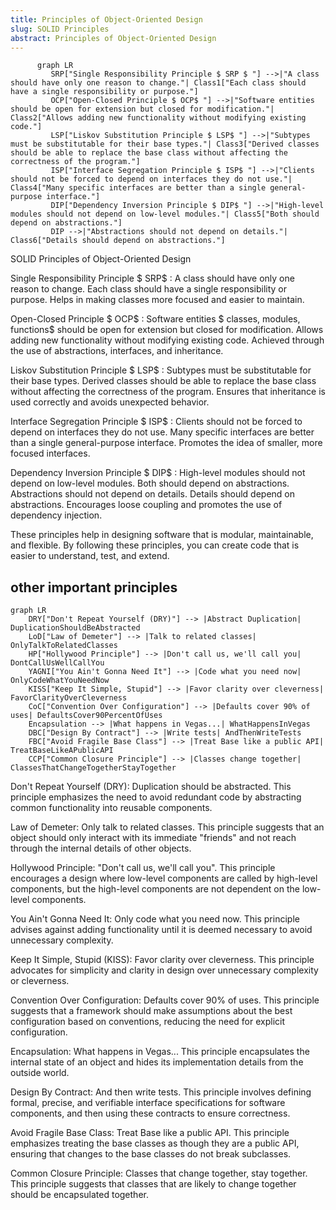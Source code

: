 ```yaml
---
title: Principles of Object-Oriented Design
slug: SOLID Principles
abstract: Principles of Object-Oriented Design
---
```


```mermaid!
      graph LR
         SRP["Single Responsibility Principle $ SRP $ "] -->|"A class should have only one reason to change."| Class1["Each class should have a single responsibility or purpose."]
         OCP["Open-Closed Principle $ OCP$ "] -->|"Software entities should be open for extension but closed for modification."| Class2["Allows adding new functionality without modifying existing code."]
         LSP["Liskov Substitution Principle $ LSP$ "] -->|"Subtypes must be substitutable for their base types."| Class3["Derived classes should be able to replace the base class without affecting the correctness of the program."]
         ISP["Interface Segregation Principle $ ISP$ "] -->|"Clients should not be forced to depend on interfaces they do not use."| Class4["Many specific interfaces are better than a single general-purpose interface."]
         DIP["Dependency Inversion Principle $ DIP$ "] -->|"High-level modules should not depend on low-level modules."| Class5["Both should depend on abstractions."]
         DIP -->|"Abstractions should not depend on details."| Class6["Details should depend on abstractions."]
```

SOLID Principles of Object-Oriented Design

Single Responsibility Principle $ SRP$ :
   A class should have only one reason to change.
   Each class should have a single responsibility or purpose.
   Helps in making classes more focused and easier to maintain.

Open-Closed Principle $ OCP$ :
   Software entities $ classes, modules, functions$  should be open for extension but closed for modification.
   Allows adding new functionality without modifying existing code.
   Achieved through the use of abstractions, interfaces, and inheritance.

Liskov Substitution Principle $ LSP$ :
   Subtypes must be substitutable for their base types.
   Derived classes should be able to replace the base class without affecting the correctness of the program.
   Ensures that inheritance is used correctly and avoids unexpected behavior.

Interface Segregation Principle $ ISP$ :
   Clients should not be forced to depend on interfaces they do not use.
   Many specific interfaces are better than a single general-purpose interface.
   Promotes the idea of smaller, more focused interfaces.

Dependency Inversion Principle $ DIP$ :
   High-level modules should not depend on low-level modules. Both should depend on abstractions.
   Abstractions should not depend on details. Details should depend on abstractions.
   Encourages loose coupling and promotes the use of dependency injection.

These principles help in designing software that is modular, maintainable, and flexible. By following these principles, you can create code that is easier to understand, test, and extend.

## other important principles

```mermaid!
graph LR
    DRY["Don't Repeat Yourself (DRY)"] --> |Abstract Duplication| DuplicationShouldBeAbstracted
    LoD["Law of Demeter"] --> |Talk to related classes| OnlyTalkToRelatedClasses
    HP["Hollywood Principle"] --> |Don't call us, we'll call you| DontCallUsWellCallYou
    YAGNI["You Ain't Gonna Need It"] --> |Code what you need now| OnlyCodeWhatYouNeedNow
    KISS["Keep It Simple, Stupid"] --> |Favor clarity over cleverness| FavorClarityOverCleverness
    CoC["Convention Over Configuration"] --> |Defaults cover 90% of uses| DefaultsCover90PercentOfUses
    Encapsulation --> |What happens in Vegas...| WhatHappensInVegas
    DBC["Design By Contract"] --> |Write tests| AndThenWriteTests
    FBC["Avoid Fragile Base Class"] --> |Treat Base like a public API| TreatBaseLikeAPublicAPI
    CCP["Common Closure Principle"] --> |Classes change together| ClassesThatChangeTogetherStayTogether
``````

Don't Repeat Yourself (DRY): Duplic­ation should be abstracted. This principle emphasizes the need to avoid redundant code by abstracting common functionality into reusable components.

Law of Demeter: Only talk to related classes. This principle suggests that an object should only interact with its immediate "friends" and not reach through the internal details of other objects.

Hollywood Principle: "­Don't call us, we'll call you". This principle encourages a design where low-level components are called by high-level components, but the high-level components are not dependent on the low-level components.

You Ain't Gonna Need It: Only code what you need now. This principle advises against adding functionality until it is deemed necessary to avoid unnecessary complexity.

Keep It Simple, Stupid (KISS): Favor clarity over cleverness. This principle advocates for simplicity and clarity in design over unnecessary complexity or cleverness.

Convention Over Config­uration: Defaults cover 90% of uses. This principle suggests that a framework should make assumptions about the best configuration based on conventions, reducing the need for explicit configuration.

Encaps­ulation: What happens in Vegas... This principle encapsulates the internal state of an object and hides its implementation details from the outside world.

Design By Contract: And then write tests. This principle involves defining formal, precise, and verifiable interface specifications for software components, and then using these contracts to ensure correctness.

Avoid Fragile Base Class: Treat Base like a public API. This principle emphasizes treating the base classes as though they are a public API, ensuring that changes to the base classes do not break subclasses.

Common Closure Principle: Classes that change together, stay together. This principle suggests that classes that are likely to change together should be encapsulated together.
